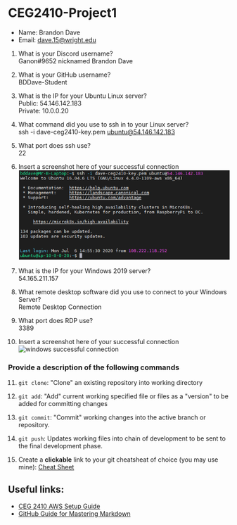 # CEG2410-Project1

- Name:  Brandon Dave
- Email:  dave.15@wright.edu

1. What is your Discord username?  
  Ganon#9652 nicknamed Brandon Dave
  
2. What is your GitHub username?  
  BDDave-Student
  
3. What is the IP for your Ubuntu Linux server?  
  Public: 54.146.142.183  
  Private:  10.0.0.20
  
4. What command did you use to ssh in to your Linux server?  
  ssh -i dave-ceg2410-key.pem ubuntu@54.146.142.183  
  
5. What port does ssh use?   
  22

6. Insert a screenshot here of your successful connection  
  ![linux successful connection](images/linux-success.PNG)
  
7. What is the IP for your Windows 2019 server?  
  54.165.211.157
  
8. What remote desktop software did you use to connect to your Windows Server?  
  Remote Desktop Connection
  
9. What port does RDP use?  
3389

10. Insert a screenshot here of your successful connection  
![windows successful connection](TBA-image)

### Provide a description of the following commands

11. `git clone`:   "Clone" an existing repository into working directory

12. `git add`:   "Add" current working specified file or files as a "version" to be added for committing changes

13. `git commit`:  "Commit" working changes into the active branch or repository.

14. `git push`:  Updates working files into chain of development to be sent to the final development phase.

15. Create a **clickable** link to your git cheatsheat of choice (you may use mine):  [Cheat Sheet](git-guide.md)

## Useful links:

- [CEG 2410 AWS Setup Guide](https://github.com/pattonsgirl/Spring2021-CEG2410/blob/main/AWS-Setup-Guide.md)
- [GitHub Guide for Mastering Markdown](https://guides.github.com/features/mastering-markdown/)

